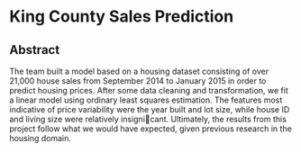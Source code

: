 # King County Sales Prediction
## Abstract
The team built a model based on a housing dataset consisting of over 21,000 house
sales from September 2014 to January 2015 in order to predict housing prices. After
some data cleaning and transformation, we fit a linear model using ordinary least
squares estimation. The features most indicative of price variability were the year built
and lot size, while house ID and living size were relatively insignicant. Ultimately, the
results from this project follow what we would have expected, given previous research
in the housing domain.
